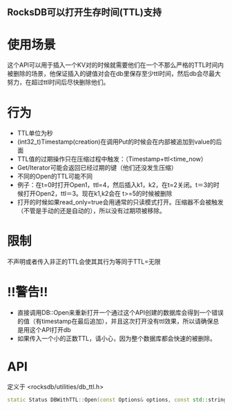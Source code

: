 ## RocksDB可以打开生存时间(TTL)支持

# 使用场景

这个API可以用于插入一个KV对的时候就需要他们在一个不那么严格的TTL时间内被删除的场景，他保证插入的键值对会在db里保存至少ttl时间，然后db会尽最大努力，在超过ttl时间后尽快删除他们。

# 行为

- TTL单位为秒
- (int32_t)Timestamp(creation)在调用Put的时候会在内部被追加到value的后面
- TTL值的过期操作只在压缩过程中触发：（Timestamp+ttl<time_now）
- Get/Iterator可能会返回已经过期的键（他们还没发生压缩）
- 不同的Open的TTL可能不同
- 例子：在t=0时打开Open1，ttl=4，然后插入k1，k2，在t=2关闭。t＝3的时候打开Open2，ttl＝3。现在k1,k2会在 t>=5的时候被删除
- 打开的时候如果read_only=true会用通常的只读模式打开。压缩器不会被触发（不管是手动的还是自动的），所以没有过期项被移除。

# 限制

不声明或者传入非正的TTL会使其其行为等同于TTL=无限

# !!警告!!

- 直接调用DB::Open来重新打开一个通过这个API创建的数据库会得到一个错误的值（有timestamp在最后追加），并且这次打开没有ttl效果，所以请确保总是用这个API打开db
- 如果传入一个小的正数TTL，请小心，因为整个数据库都会快速的被删除。

# API

定义于 <rocksdb/utilities/db_ttl.h>

```cpp
static Status DBWithTTL::Open(const Options& options, const std::string& name, StackableDB** dbptr, int32_t ttl = 0, bool read_only = false);
```




